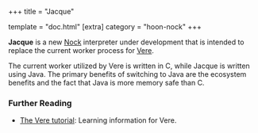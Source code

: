+++
title = "Jacque"

template = "doc.html"
[extra]
category = "hoon-nock"
+++

**Jacque** is a new [Nock](../nock) interpreter under development that is intended to replace the current worker process for [Vere](../vere).

The current worker utilized by Vere is written in C, while Jacque is written using Java. The primary benefits of switching to Java are the ecosystem benefits and the fact that Java is more memory safe than C.

### Further Reading

- [The Vere tutorial](@/docs/tutorials/vere/_index.md): Learning information for Vere.
